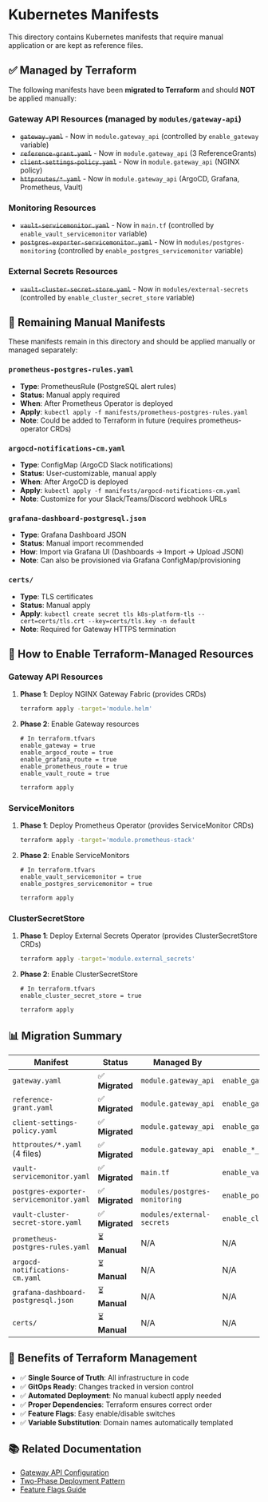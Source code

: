 # Kubernetes Manifests

This directory contains Kubernetes manifests that require manual application or are kept as reference files.

## ✅ Managed by Terraform

The following manifests have been **migrated to Terraform** and should **NOT** be applied manually:

### Gateway API Resources (managed by `modules/gateway-api`)
- ~~`gateway.yaml`~~ - Now in `module.gateway_api` (controlled by `enable_gateway` variable)
- ~~`reference-grant.yaml`~~ - Now in `module.gateway_api` (3 ReferenceGrants)
- ~~`client-settings-policy.yaml`~~ - Now in `module.gateway_api` (NGINX policy)
- ~~`httproutes/*.yaml`~~ - Now in `module.gateway_api` (ArgoCD, Grafana, Prometheus, Vault)

### Monitoring Resources
- ~~`vault-servicemonitor.yaml`~~ - Now in `main.tf` (controlled by `enable_vault_servicemonitor` variable)
- ~~`postgres-exporter-servicemonitor.yaml`~~ - Now in `modules/postgres-monitoring` (controlled by `enable_postgres_servicemonitor` variable)

### External Secrets Resources
- ~~`vault-cluster-secret-store.yaml`~~ - Now in `modules/external-secrets` (controlled by `enable_cluster_secret_store` variable)

## 📁 Remaining Manual Manifests

These manifests remain in this directory and should be applied manually or managed separately:

### `prometheus-postgres-rules.yaml`
- **Type**: PrometheusRule (PostgreSQL alert rules)
- **Status**: Manual apply required
- **When**: After Prometheus Operator is deployed
- **Apply**: `kubectl apply -f manifests/prometheus-postgres-rules.yaml`
- **Note**: Could be added to Terraform in future (requires prometheus-operator CRDs)

### `argocd-notifications-cm.yaml`
- **Type**: ConfigMap (ArgoCD Slack notifications)
- **Status**: User-customizable, manual apply
- **When**: After ArgoCD is deployed
- **Apply**: `kubectl apply -f manifests/argocd-notifications-cm.yaml`
- **Note**: Customize for your Slack/Teams/Discord webhook URLs

### `grafana-dashboard-postgresql.json`
- **Type**: Grafana Dashboard JSON
- **Status**: Manual import recommended
- **How**: Import via Grafana UI (Dashboards → Import → Upload JSON)
- **Note**: Can also be provisioned via Grafana ConfigMap/provisioning

### `certs/`
- **Type**: TLS certificates
- **Status**: Manual apply
- **Apply**: `kubectl create secret tls k8s-platform-tls --cert=certs/tls.crt --key=certs/tls.key -n default`
- **Note**: Required for Gateway HTTPS termination

## 🔧 How to Enable Terraform-Managed Resources

### Gateway API Resources

1. **Phase 1**: Deploy NGINX Gateway Fabric (provides CRDs)
   ```bash
   terraform apply -target='module.helm'
   ```

2. **Phase 2**: Enable Gateway resources
   ```hcl
   # In terraform.tfvars
   enable_gateway = true
   enable_argocd_route = true
   enable_grafana_route = true
   enable_prometheus_route = true
   enable_vault_route = true
   ```

   ```bash
   terraform apply
   ```

### ServiceMonitors

1. **Phase 1**: Deploy Prometheus Operator (provides ServiceMonitor CRDs)
   ```bash
   terraform apply -target='module.prometheus-stack'
   ```

2. **Phase 2**: Enable ServiceMonitors
   ```hcl
   # In terraform.tfvars
   enable_vault_servicemonitor = true
   enable_postgres_servicemonitor = true
   ```

   ```bash
   terraform apply
   ```

### ClusterSecretStore

1. **Phase 1**: Deploy External Secrets Operator (provides ClusterSecretStore CRDs)
   ```bash
   terraform apply -target='module.external_secrets'
   ```

2. **Phase 2**: Enable ClusterSecretStore
   ```hcl
   # In terraform.tfvars
   enable_cluster_secret_store = true
   ```

   ```bash
   terraform apply
   ```

## 📊 Migration Summary

| Manifest | Status | Managed By | Feature Flag |
|----------|--------|------------|--------------|
| `gateway.yaml` | ✅ **Migrated** | `module.gateway_api` | `enable_gateway` |
| `reference-grant.yaml` | ✅ **Migrated** | `module.gateway_api` | `enable_gateway` |
| `client-settings-policy.yaml` | ✅ **Migrated** | `module.gateway_api` | `enable_gateway` |
| `httproutes/*.yaml` (4 files) | ✅ **Migrated** | `module.gateway_api` | `enable_*_route` |
| `vault-servicemonitor.yaml` | ✅ **Migrated** | `main.tf` | `enable_vault_servicemonitor` |
| `postgres-exporter-servicemonitor.yaml` | ✅ **Migrated** | `modules/postgres-monitoring` | `enable_postgres_servicemonitor` |
| `vault-cluster-secret-store.yaml` | ✅ **Migrated** | `modules/external-secrets` | `enable_cluster_secret_store` |
| `prometheus-postgres-rules.yaml` | ⏳ **Manual** | N/A | N/A |
| `argocd-notifications-cm.yaml` | ⏳ **Manual** | N/A | N/A |
| `grafana-dashboard-postgresql.json` | ⏳ **Manual** | N/A | N/A |
| `certs/` | ⏳ **Manual** | N/A | N/A |

## 🎯 Benefits of Terraform Management

- ✅ **Single Source of Truth**: All infrastructure in code
- ✅ **GitOps Ready**: Changes tracked in version control
- ✅ **Automated Deployment**: No manual kubectl apply needed
- ✅ **Proper Dependencies**: Terraform ensures correct order
- ✅ **Feature Flags**: Easy enable/disable switches
- ✅ **Variable Substitution**: Domain names automatically templated

## 📚 Related Documentation

- [Gateway API Configuration](../docs/MANIFESTS_TERRAFORM_ANALYSIS.md)
- [Two-Phase Deployment Pattern](../README.md#two-phase-deployment)
- [Feature Flags Guide](../docs/FEATURE_FLAGS.md)
